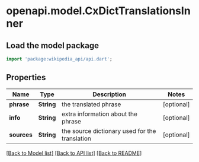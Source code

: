 # openapi.model.CxDictTranslationsInner

## Load the model package
```dart
import 'package:wikipedia_api/api.dart';
```

## Properties
Name | Type | Description | Notes
------------ | ------------- | ------------- | -------------
**phrase** | **String** | the translated phrase | [optional] 
**info** | **String** | extra information about the phrase | [optional] 
**sources** | **String** | the source dictionary used for the translation | [optional] 

[[Back to Model list]](../README.md#documentation-for-models) [[Back to API list]](../README.md#documentation-for-api-endpoints) [[Back to README]](../README.md)



